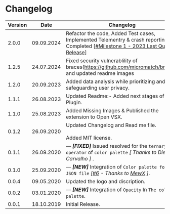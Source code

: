 # Changelog

| Version | Date       | Changelog                                                                                                                                                                                                       |
| ------- | ---------- | --------------------------------------------------------------------------------------------------------------------------------------------------------------------------------------------------------------- |
| 2.0.0   | 09.09.2024 | Refactor the code, Added Test cases, Implemented Telementry & crash reporting. Completed [[#Milestone 1 - 2023 Last Quarter Release](https://github.com/neodisk17/vscode-ext-flutter-color-viewer/milestone/1)]
|1.2.5 | 24.07.2024 | Fixed security vulnerablility of braces(https://github.com/micromatch/braces) and updated readme images
|1.2.0 | 20.09.2023 | Added data analysis while prioritizing and safeguarding user privacy.
|1.1.1 | 26.08.2023 | Updated Readme:- Added next stages of the Plugin.
|1.1.0 | 25.08.2023 | Added Missing Images & Published the extension to Open VSX.
|0.1.2 | 26.09.2020 | Updated Changelog and Read me file.<br><br>Added MIT license.
|0.1.1 | 26.09.2020 | &mdash; **_[FIXED]_** Issued resolved for the `ternary operator` of `color palette` _[ Thanks to Diego Carvalho ]_ .
|0.1.0 | 25.09.2020 | &mdash; **_[NEW]_** Integration of `Color palette for JSON file` _[[#6](https://github.com/circlecodesolution/vscode-ext-flutter-color-viewer/issues/6) - Thanks to [MewX](https://github.com/MewX) ]_.
|0.0.4 | 09.05.2020 | Updated the logo and discription.
|0.0.2 | 03.01.2020 | &mdash; **_[NEW]_** Integration of `Opacity` In `The color palette`.
|0.0.1 | 18.10.2019 | Initial Release.